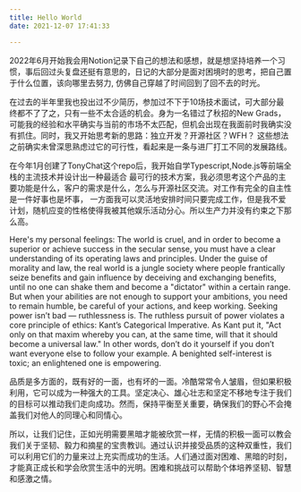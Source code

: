 ```yaml
---
title: Hello World
date: 2021-12-07 17:41:33

---
```

2022年6月开始我会用Notion记录下自己的想法和感想，就是想坚持培养一个习惯，事后回过头复盘还挺有意思的，日记的大部分是面对困境时的思考，把自己置于什么位置，该向哪里去努力, 仿佛自己穿越了时间回到了回不去的时光。

在过去的半年里我也投出过不少简历，参加过不下于10场技术面试，可大部分最终都不了了之，只有一些不太合适的机会。身为一名错过了秋招的New Grads，可能我的经验和水平确实与当前的市场不太匹配，但机会出现在我面前时我确实没有抓住。同时，我又开始思考新的思路：独立开发？开源社区？WFH？ 这些想法之前确实未曾深思熟虑过它的可行性，看起来是一条与进厂打工不同的发展路线。

在今年1月创建了TonyChat这个repo后，我开始自学Typescript,Node.js等前端全栈的主流技术并设计出一种最适合 最可行的技术方案，我必须思考这个产品的主要功能是什么，客户的需求是什么，怎么与开源社区交流。对工作有完全的自主性是一件好事也是坏事， 一方面我可以灵活地安排时间只要完成工作，但是我不爱计划，随机应变的性格使得我被其他娱乐活动分心。所以生产力并没有约束之下那么高。

Here's my personal feelings: The world is cruel, and in order to become a superior or achieve success in the secular sense, you must have a clear understanding of its operating laws and principles. Under the guise of morality and law, the real world is a jungle society where people frantically seize benefits and gain influence by deceiving and exchanging benefits, until no one can shake them and become a "dictator" within a certain range. But when your abilities are not enough to support your ambitions, you need to remain humble, be careful of your actions, and keep working.
Seeking power isn’t bad — ruthlessness is. The ruthless pursuit of power violates a core principle of ethics: Kant’s Categorical Imperative. As Kant put it, "Act only on that maxim whereby you can, at the same time, will that it should become a universal law." In other words, don’t do it yourself if you don’t want everyone else to follow your example. A benighted self-interest is toxic; an enlightened one is empowering.

品质是多方面的，既有好的一面，也有坏的一面。冷酷常常令人皱眉，但如果积极利用，它可以成为一种强大的工具。坚定决心、雄心壮志和坚定不移地专注于我们的目标可以推动我们走向成功。然而，保持平衡至关重要，确保我们的野心不会掩盖我们对他人的同理心和同情心。

所以，让我们记住，正如光明需要黑暗才能被欣赏一样，无情的积极一面可以教会我们关于坚韧、毅力和摘星的宝贵教训。通过认识并接受品质的这种双重性，我们可以利用它们的力量来过上充实而成功的生活。人们通过面对困难、黑暗的时刻，才能真正成长和学会欣赏生活中的光明。困难和挑战可以帮助个体培养坚韧、智慧和感激之情。